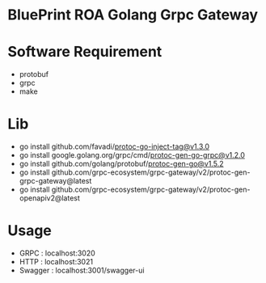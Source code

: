 # BluePrint ROA Golang Grpc Gateway

# Software Requirement

- protobuf
- grpc
- make

# Lib

- go install github.com/favadi/protoc-go-inject-tag@v1.3.0
- go install google.golang.org/grpc/cmd/protoc-gen-go-grpc@v1.2.0
- go install github.com/golang/protobuf/protoc-gen-go@v1.5.2
- go install github.com/grpc-ecosystem/grpc-gateway/v2/protoc-gen-grpc-gateway@latest
- go install github.com/grpc-ecosystem/grpc-gateway/v2/protoc-gen-openapiv2@latest

# Usage

- GRPC : localhost:3020
- HTTP : localhost:3021
- Swagger : localhost:3001/swagger-ui

